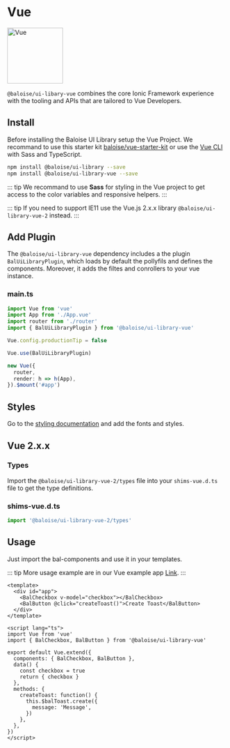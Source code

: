 # Vue

<img style="width: 128px;" src="https://vuejs.org/images/logo.png" data-origin="https://vuejs.org/images/logo.png" alt="Vue">

`@baloise/ui-libary-vue` combines the core Ionic Framework experience with the tooling and APIs that are tailored to Vue Developers.

## Install

Before installing the Baloise UI Library setup the Vue Project. We recommand to use this starter kit [baloise/vue-starter-kit](https://github.com/baloise/vue-starter-kit) or use the [Vue CLI](https://cli.vuejs.org/guide/installation.html) with Sass and TypeScript.

```bash
npm install @baloise/ui-library --save
npm install @baloise/ui-library-vue --save
```

::: tip
We recommand to use **Sass** for styling in the Vue project to get access to the color variables and responsive helpers.
:::

::: tip
If you need to support IE11 use the Vue.js 2.x.x library `@baloise/ui-library-vue-2` instead.
:::

## Add Plugin

The `@baloise/ui-library-vue` dependency includes a the plugin `BalUiLibraryPlugin`, which loads by default the pollyfils and defines the components. Moreover, it adds the filtes and conrollers to your vue instance.

### main.ts

```typescript
import Vue from 'vue'
import App from './App.vue'
import router from './router'
import { BalUiLibraryPlugin } from '@baloise/ui-library-vue'

Vue.config.productionTip = false

Vue.use(BalUiLibraryPlugin)

new Vue({
  router,
  render: h => h(App),
}).$mount('#app')
```

## Styles

Go to the [styling documentation](/styles/installation) and add the fonts and styles.

## Vue 2.x.x

### Types

Import the `@baloise/ui-library-vue-2/types` file into your `shims-vue.d.ts` file to get the type definitions.

### shims-vue.d.ts

```typescript
import '@baloise/ui-library-vue-2/types'
```

## Usage

Just import the bal-components and use it in your templates.

::: tip
More usage example are in our Vue example app [Link](https://github.com/baloise/ui-library/tree/master/examples/vue).
:::

```vue
<template>
  <div id="app">
    <BalCheckbox v-model="checkbox"></BalCheckbox>
    <BalButton @click="createToast()">Create Toast</BalButton>
  </div>
</template>

<script lang="ts">
import Vue from 'vue'
import { BalCheckbox, BalButton } from '@baloise/ui-library-vue'

export default Vue.extend({
  components: { BalCheckbox, BalButton },
  data() {
    const checkbox = true
    return { checkbox }
  },
  methods: {
    createToast: function() {
      this.$balToast.create({
        message: 'Message',
      })
    },
  },
})
</script>
```
